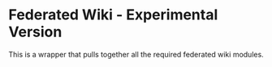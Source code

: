 # Federated Wiki - Experimental Version

This is a wrapper that pulls together all the required federated wiki modules.








